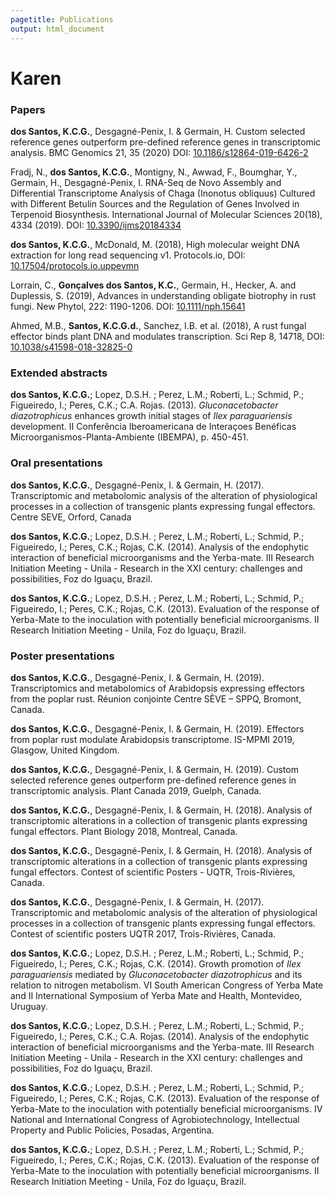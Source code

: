 ```yaml
---
pagetitle: Publications
output: html_document
---
```


# Karen

### Papers

**dos Santos, K.C.G.**, Desgagné-Penix, I. & Germain, H. Custom selected reference genes outperform pre-defined reference genes in transcriptomic analysis. BMC Genomics 21, 35 (2020) DOI: [10.1186/s12864-019-6426-2](https://doi.org/10.1186/s12864-019-6426-2)

Fradj, N., **dos Santos, K.C.G.**, Montigny, N., Awwad, F., Boumghar, Y., Germain, H., Desgagné-Penix, I. RNA-Seq de Novo Assembly and Differential Transcriptome Analysis of Chaga (Inonotus obliquus) Cultured with Different Betulin Sources and the Regulation of Genes Involved in Terpenoid Biosynthesis. International Journal of Molecular Sciences 20(18), 4334 (2019). DOI: [10.3390/ijms20184334](https://doi.org/10.3390/ijms20184334)

**dos Santos, K.C.G.**, McDonald, M. (2018), High molecular weight DNA extraction for long read sequencing v1. Protocols.io, DOI: [10.17504/protocols.io.uppevmn](https://doi.org/10.17504/protocols.io.uppevmn)

Lorrain, C., **Gonçalves dos Santos, K.C.**, Germain, H., Hecker, A. and Duplessis, S. (2019), Advances in understanding obligate biotrophy in rust fungi. New Phytol, 222: 1190-1206. DOI: [10.1111/nph.15641](https://doi.org/10.1111/nph.15641)

Ahmed, M.B., **Santos, K.C.G.d.**, Sanchez, I.B. et al. (2018), A rust fungal effector binds plant DNA and modulates transcription. Sci Rep 8, 14718, DOI: [10.1038/s41598-018-32825-0](https://doi.org/10.1038/s41598-018-32825-0)

### Extended abstracts

**dos Santos, K.C.G.**; Lopez, D.S.H. ; Perez, L.M.; Roberti, L.; Schmid, P.; Figueiredo, I.; Peres, C.K.; C.A. Rojas. (2013). _Gluconacetobacter diazotrophicus_ enhances growth initial stages of _Ilex paraguariensis_ development. II Conferência Iberoamericana de Interaçoes Benéficas Microorganismos-Planta-Ambiente (IBEMPA), p. 450-451.

### Oral presentations

**dos Santos, K.C.G.**, Desgagné-Penix, I. & Germain, H. (2017). Transcriptomic and metabolomic analysis of the alteration of physiological processes in a collection of transgenic plants expressing fungal effectors. Centre SEVE, Orford, Canada

**dos Santos, K.C.G.**; Lopez, D.S.H. ; Perez, L.M.; Roberti, L.; Schmid, P.; Figueiredo, I.; Peres, C.K.; Rojas, C.K. (2014). Analysis of the endophytic interaction of beneficial microorganisms and the Yerba-mate. III Research Initiation Meeting - Unila - Research in the XXI century: challenges and possibilities, Foz do Iguaçu, Brazil.

**dos Santos, K.C.G.**; Lopez, D.S.H. ; Perez, L.M.; Roberti, L.; Schmid, P.; Figueiredo, I.; Peres, C.K.; Rojas, C.K. (2013). Evaluation of the response of Yerba-Mate to the inoculation with potentially beneficial microorganisms. II Research Initiation Meeting - Unila, Foz do Iguaçu, Brazil.

### Poster presentations

**dos Santos, K.C.G.**, Desgagné-Penix, I. & Germain, H. (2019). Transcriptomics and metabolomics of Arabidopsis expressing effectors from the poplar rust. Réunion conjointe Centre SÈVE – SPPQ, Bromont, Canada.

**dos Santos, K.C.G.**, Desgagné-Penix, I. & Germain, H. (2019). Effectors from poplar rust modulate Arabidopsis transcriptome. IS-MPMI 2019, Glasgow, United Kingdom.

**dos Santos, K.C.G.**, Desgagné-Penix, I. & Germain, H. (2019). Custom selected reference genes outperform pre-defined reference genes in transcriptomic analysis. Plant Canada 2019, Guelph, Canada.

**dos Santos, K.C.G.**, Desgagné-Penix, I. & Germain, H. (2018). Analysis of transcriptomic alterations in a collection of transgenic plants expressing fungal effectors. Plant Biology 2018, Montreal, Canada.

**dos Santos, K.C.G.**, Desgagné-Penix, I. & Germain, H. (2018). Analysis of transcriptomic alterations in a collection of transgenic plants expressing fungal effectors. Contest of scientific Posters - UQTR, Trois-Rivières, Canada.

**dos Santos, K.C.G.**, Desgagné-Penix, I. & Germain, H. (2017). Transcriptomic and metabolomic analysis of the alteration of physiological processes in a collection of transgenic plants expressing fungal effectors. Contest of scientific posters UQTR 2017, Trois-Rivières, Canada.

**dos Santos, K.C.G.**; Lopez, D.S.H. ; Perez, L.M.; Roberti, L.; Schmid, P.; Figueiredo, I.; Peres, C.K.; Rojas, C.K. (2014). Growth promotion of _Ilex paraguariensis_ mediated by _Gluconacetobacter diazotrophicus_ and its relation to nitrogen metabolism. VI South American Congress of Yerba Mate and II International Symposium of Yerba Mate and Health, Montevideo, Uruguay.

**dos Santos, K.C.G.**; Lopez, D.S.H. ; Perez, L.M.; Roberti, L.; Schmid, P.; Figueiredo, I.; Peres, C.K.; C.A.
Rojas. (2014). Analysis of the endophytic interaction of beneficial microorganisms and the Yerba-mate. III Research Initiation Meeting - Unila - Research in the XXI century: challenges and possibilities, Foz do Iguaçu, Brazil.

**dos Santos, K.C.G.**; Lopez, D.S.H. ; Perez, L.M.; Roberti, L.; Schmid, P.; Figueiredo, I.; Peres, C.K.; Rojas, C.K. (2013). Evaluation of the response of Yerba-Mate to the inoculation with potentially beneficial microorganisms. IV National and International Congress of Agrobiotechnology, Intellectual Property and Public Policies, Posadas, Argentina.

**dos Santos, K.C.G.**; Lopez, D.S.H. ; Perez, L.M.; Roberti, L.; Schmid, P.; Figueiredo, I.; Peres, C.K.; Rojas, C.K. (2013). Evaluation of the response of Yerba-Mate to the inoculation with potentially beneficial microorganisms. II Research Initiation Meeting - Unila, Foz do Iguaçu, Brazil.

